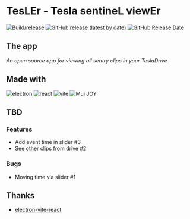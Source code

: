 # TesLEr - Tesla sentineL viewEr

[![Build/release](https://github.com/j-catania/TeslaSentinelViewer/actions/workflows/build.yml/badge.svg)](https://github.com/j-catania/TeslaSentinelViewer/actions/workflows/build.yml)
[![GitHub release (latest by date)](https://img.shields.io/github/v/release/j-catania/TeslaSentinelViewer)](https://github.com/j-catania/TeslaSentinelViewer/releases/latest)
[![GitHub Release Date](https://img.shields.io/github/release-date/j-catania/TeslaSentinelViewer)](https://github.com/j-catania/TeslaSentinelViewer/releases/latest)

## The app

_An open source app for viewing all sentry clips in your TeslaDrive_

## Made with

![electron](https://img.shields.io/badge/electron-47848F.svg?style=for-the-badge&logo=electron&logoColor=white)
![react](https://img.shields.io/badge/react-61DAFB.svg?style=for-the-badge&logo=react&logoColor=white)
![vite](https://img.shields.io/badge/vite-646CFF.svg?style=for-the-badge&logo=vite&logoColor=white)
![Mui JOY](https://img.shields.io/badge/mui_joy-007FFF.svg?style=for-the-badge&logo=mui&logoColor=white)

## TBD

### Features

- Add event time in slider #3
- See other clips from drive #2

### Bugs

- Moving time via slider #1

## Thanks

- [electron-vite-react](https://github.com/electron-vite/electron-vite-react)

